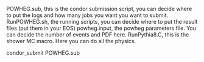 POWHEG.sub, this is the condor submission script, you can decide where to put the logs and how many jobs you want you want to submit.
RunPOWHEG.sh, the running scripts, you can decide where to put the result files (put them in your EOS)
powheg.input, the powheg parameters file. You can decide the number of events and PDF here.
RunPythia8.C, this is the shower MC macro. Here you can do all the physics.

condor_submit POWHEG.sub
